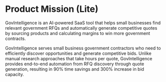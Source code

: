 # Product Mission (Lite)

GovIntelligence is an AI-powered SaaS tool that helps small businesses find relevant government RFQs and automatically generate competitive quotes by sourcing products and calculating margins to win more government contracts.

GovIntelligence serves small business government contractors who need to efficiently discover opportunities and generate competitive bids. Unlike manual research approaches that take hours per quote, GovIntelligence provides end-to-end automation from RFQ discovery through quote generation, resulting in 90% time savings and 300% increase in bid capacity.